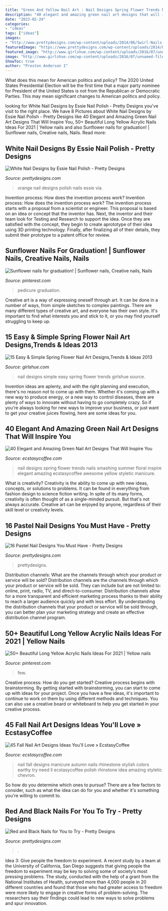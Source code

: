 ```yaml
---
title: "Green And Yellow Nail Art : Nail Designs Spring Flower Trends Nails Smashing Summer Floral Inspire Elegant Amazing Ecstasycoffee Awesome Yellow Styletic Manicure"
description: "40 elegant and amazing green nail art designs that will inspire you"
date: "2023-02-24"
categories:
- "ideas"
tags: ["ideas"]
images:
- "http://www.prettydesigns.com/wp-content/uploads/2014/06/Swirl-Nails.jpg"
featuredImage: "https://www.prettydesigns.com/wp-content/uploads/2014/03/Bright-Colored-Nails.jpg"
featured_image: "http://www.girlshue.com/wp-content/uploads/2016/07/unnamed-file-7096.jpg"
image: "http://www.girlshue.com/wp-content/uploads/2016/07/unnamed-file-7096.jpg"
ShowToc: true
author: "Preston Anderson I"
---
```



What does this mean for American politics and policy?
The 2020 United States Presidential Election will be the first time that a major party nominee for President of the United States is not from the Republican or Democratic Parties. This may mean significant changes to American politics and policy.

	

		
looking for White Nail Designs by Essie Nail Polish - Pretty Designs you've visit to the right place. We have 8 Pictures about White Nail Designs by Essie Nail Polish - Pretty Designs like 40 Elegant and Amazing Green Nail Art Designs That Will Inspire You, 50+ Beautiful Long Yellow Acrylic Nails Ideas For 2021 | Yellow nails and also Sunflower nails for graduation! | Sunflower nails, Creative nails, Nails. Read more:
		
    
## White Nail Designs By Essie Nail Polish - Pretty Designs

<img loading=lazy src="http://www.prettydesigns.com/wp-content/uploads/2014/04/White-and-Orange-Nails.jpg" onerror="this.onerror=null;this.src='https://tse1.mm.bing.net/th?id=OIP.4SX9u75DHDmoZazfIUWFbAHaLD&amp;pid=15.1';" alt="White Nail Designs by Essie Nail Polish - Pretty Designs">

_Source: prettydesigns.com_

>orange nail designs polish nails essie via. 

	

Invention process: How does the invention process work?
Invention process: How does the invention process work?
The invention process starts with a proposal from a scientist or engineer. This proposal is based on an idea or concept that the inventor has. Next, the inventor and their team look for Testing and Research to support the idea. Once they are satisfied with the concept, they begin to create aprototype of their idea using 3D printing technology. Finally, after finalizing all of their details, they submit their prototype to a patent office for review.

    
## Sunflower Nails For Graduation! | Sunflower Nails, Creative Nails, Nails

<img loading=lazy src="https://i.pinimg.com/736x/51/41/d0/5141d028465ede3cf04836020d0a150d--sunflower-nails-sunflowers.jpg" onerror="this.onerror=null;this.src='https://tse4.mm.bing.net/th?id=OIP.1HT5bzTVpG0yICjrr3rVJAHaJ3&amp;pid=15.1';" alt="Sunflower nails for graduation! | Sunflower nails, Creative nails, Nails">

_Source: pinterest.com_

>pedicure graduation. 

	

Creative art is a way of expressing oneself through art. It can be done in a number of ways, from simple sketches to complex paintings. There are many different types of creative art, and everyone has their own style. It's important to find what interests you and stick to it, or you may find yourself struggling to keep up.

    
## 15 Easy &amp; Simple Spring Flower Nail Art Designs,Trends &amp; Ideas 2013

<img loading=lazy src="http://www.girlshue.com/wp-content/uploads/2016/07/unnamed-file-7096.jpg" onerror="this.onerror=null;this.src='https://tse2.mm.bing.net/th?id=OIP.DySVe3Qak8k-KKR2CjjEQwHaJ3&amp;pid=15.1';" alt="15 Easy &amp; Simple Spring Flower Nail Art Designs,Trends &amp; Ideas 2013">

_Source: girlshue.com_

>nail designs simple easy spring flower trends girlshue source. 

	

Invention ideas are aplenty, and with the right planning and execution, there's no reason not to come up with them. Whether it's coming up with a new way to produce energy, or a new way to control diseases, there are plenty of ways to innovate without having to go completely crazy. So if you're always looking for new ways to improve your business, or just want to get your creative juices flowing, here are some ideas for you.

    
## 40 Elegant And Amazing Green Nail Art Designs That Will Inspire You

<img loading=lazy src="https://i0.wp.com/www.ecstasycoffee.com/wp-content/uploads/2016/08/Green-Nail-Art-Designs.jpg" onerror="this.onerror=null;this.src='https://tse4.mm.bing.net/th?id=OIP.bFhpFy_IGKKzqDPKR9l8MQHaKX&amp;pid=15.1';" alt="40 Elegant and Amazing Green Nail Art Designs That Will Inspire You">

_Source: ecstasycoffee.com_

>nail designs spring flower trends nails smashing summer floral inspire elegant amazing ecstasycoffee awesome yellow styletic manicure. 

	

What is creativity?
Creativity is the ability to come up with new ideas, concepts, or solutions to problems. It can be found in everything from fashion design to science fiction writing. In spite of its many forms, creativity is often thought of as a single-minded pursuit. But that's not always accurate. Creative art can be enjoyed by anyone, regardless of their skill level or creativity levels.

    
## 16 Pastel Nail Designs You Must Have - Pretty Designs

<img loading=lazy src="https://www.prettydesigns.com/wp-content/uploads/2014/03/Bright-Colored-Nails.jpg" onerror="this.onerror=null;this.src='https://tse2.mm.bing.net/th?id=OIP.DzJFAWxsfEAF0OzoPfw2RgHaJ3&amp;pid=15.1';" alt="16 Pastel Nail Designs You Must Have - Pretty Designs">

_Source: prettydesigns.com_

>prettydesigns. 

	

Distribution channels: What are the channels through which your product or service will be sold?
Distribution channels are the channels through which your product or service will be sold. They can include but are not limited to: online, print, radio, TV, and direct-to-consumer. Distribution channels allow for a more transparent and efficient marketing process thanks to their ability to reach a larger audience quickly and with less effort. By understanding the distribution channels that your product or service will be sold through, you can better plan your marketing strategy and create an effective distribution channel program.

    
## 50+ Beautiful Long Yellow Acrylic Nails Ideas For 2021 | Yellow Nails

<img loading=lazy src="https://i.pinimg.com/736x/68/20/e0/6820e0a9dafccfc855868c80b30c1c2b.jpg" onerror="this.onerror=null;this.src='https://tse4.mm.bing.net/th?id=OIP.oOFo4oiLD4RzDi4oGB-nCgHaLH&amp;pid=15.1';" alt="50+ Beautiful Long Yellow Acrylic Nails Ideas For 2021 | Yellow nails">

_Source: pinterest.com_

>few. 

	

Creative process: How do you get started?
Creative process begins with brainstorming. By getting started with brainstorming, you can start to come up with ideas for your project. Once you have a few ideas, it's important to continue to work on them by using different methods and techniques. You can also use a creative board or whiteboard to help you get started in your creative process.

    
## 45 Fall Nail Art Designs Ideas You&#039;ll Love » EcstasyCoffee

<img loading=lazy src="https://i0.wp.com/www.ecstasycoffee.com/wp-content/uploads/2016/10/Fall-Nail-Designs-28.jpg?resize=736%2C981" onerror="this.onerror=null;this.src='https://tse2.mm.bing.net/th?id=OIP.xgXVRctQH1Y_m-ofVlEWHwHaJ3&amp;pid=15.1';" alt="45 Fall Nail Art Designs Ideas You&#039;ll Love » EcstasyCoffee">

_Source: ecstasycoffee.com_

>nail fall designs manicure autumn nails rhinestone stylish colors earthy try need ll ecstasycoffee polish rhinstone idea amazing styletic chevron. 

	

So how do you determine which ones to pursue? There are a few factors to consider, such as what the idea can do for you and whether it's something you're willing to commit to.

    
## Red And Black Nails For You To Try - Pretty Designs

<img loading=lazy src="http://www.prettydesigns.com/wp-content/uploads/2014/06/Swirl-Nails.jpg" onerror="this.onerror=null;this.src='https://tse4.mm.bing.net/th?id=OIP.c8Z4flkntvah3tL2CG4kEwHaKQ&amp;pid=15.1';" alt="Red and Black Nails for You to Try - Pretty Designs">

_Source: prettydesigns.com_

>. 

	

Idea 3: Give people the freedom to experiment.
A recent study by a team at the University of California, San Diego suggests that giving people the freedom to experiment may be key to solving some of society’s most pressing problems. The study, conducted with the help of a grant from the National Institutes of Health, surveyed more than 4,000 people in 20 different countries and found that those who had greater access to freedom were more likely to engage in creative forms of problem-solving. The researchers say their findings could lead to new ways to solve problems and spur innovation.

